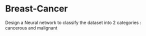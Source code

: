 # Breast-Cancer
Design a Neural network to classify the dataset into 2 categories : cancerous and malignant
